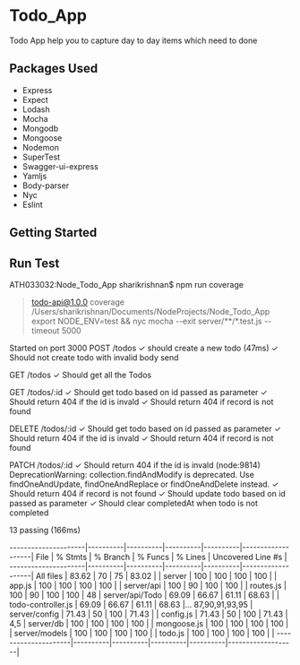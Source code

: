 # Todo_App
Todo App help you to capture day to day items which need to done

## Packages Used
- Express
- Expect
- Lodash
- Mocha
- Mongodb
- Mongoose
- Nodemon
- SuperTest
- Swagger-ui-express
- Yamljs
- Body-parser
- Nyc
- Eslint

## Getting Started

## Run Test
ATH033032:Node_Todo_App sharikrishnan$ npm run coverage

> todo-api@1.0.0 coverage /Users/sharikrishnan/Documents/NodeProjects/Node_Todo_App
> export NODE_ENV=test && nyc mocha --exit server/**/*.test.js --timeout 5000



Started on port 3000 
  POST /todos
    ✓ should create a new todo (47ms)
    ✓ Should not create todo with invalid body send

  GET /todos
    ✓ Should get all the Todos

  GET /todos/:id
    ✓ Should get todo based on id passed as parameter
    ✓ Should return 404 if the id is invald
    ✓ Should return 404 if record is not found

  DELETE /todos/:id
    ✓ Should get todo based on id passed as parameter
    ✓ Should return 404 if the id is invald
    ✓ Should return 404 if record is not found

  PATCH /todos/:id
    ✓ Should return 404 if the id is invald
(node:9814) DeprecationWarning: collection.findAndModify is deprecated. Use findOneAndUpdate, findOneAndReplace or findOneAndDelete instead.
    ✓ Should return 404 if record is not found
    ✓ Should update todo based on id passed as parameter
    ✓ Should clear completedAt when todo is not completed


  13 passing (166ms)

---------------------|----------|----------|----------|----------|-------------------|
File                 |  % Stmts | % Branch |  % Funcs |  % Lines | Uncovered Line #s |
---------------------|----------|----------|----------|----------|-------------------|
All files            |    83.62 |       70 |       75 |    83.02 |                   |
 server              |      100 |      100 |      100 |      100 |                   |
  app.js             |      100 |      100 |      100 |      100 |                   |
 server/api          |      100 |       90 |      100 |      100 |                   |
  routes.js          |      100 |       90 |      100 |      100 |                48 |
 server/api/Todo     |    69.09 |    66.67 |    61.11 |    68.63 |                   |
  todo-controller.js |    69.09 |    66.67 |    61.11 |    68.63 |... 87,90,91,93,95 |
 server/config       |    71.43 |       50 |      100 |    71.43 |                   |
  config.js          |    71.43 |       50 |      100 |    71.43 |               4,5 |
 server/db           |      100 |      100 |      100 |      100 |                   |
  mongoose.js        |      100 |      100 |      100 |      100 |                   |
 server/models       |      100 |      100 |      100 |      100 |                   |
  todo.js            |      100 |      100 |      100 |      100 |                   |
---------------------|----------|----------|----------|----------|-------------------|


